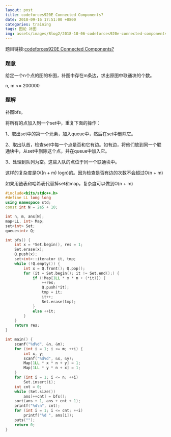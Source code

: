 ```yaml
---
layout: post
title: codeforces920E Connected Components?
date: 2018-09-16 17:51:00 +0800
categories: training
tags: 图论 补图
img: assets/images/Blog2/2018-10-06-codeforces920e-connected-components.png
---
```


题目链接:[codeforces920E Connected Components?][1]

### **题意**

给定一个n个点的图的补图，补图中存在m条边，求出原图中联通块的个数。

n, m <= 200000

### **题解**

补图bfs。

将所有的点加入到一个set中，重复下面的操作：

1、取出set中的第一个元素，加入queue中，然后在set中删除它。

2、取出队首，检查set中每一个点是否和它有边。如有边，将他们放到同一个联通块中，从set中删除这个点，并在queue中加入它。

3、处理到队列为空。这些入队的点位于同一个联通块中。

这样的复杂度是O((n + m) logn)的。因为检查是否有边的次数不会超过O(n + m)

如果用链表和哈希表代替掉set和map，复杂度可以做到O(n + m)

```cpp
#include<bits/stdc++.h>
#define LL long long
using namespace std;
const int N = 2e5 + 10;

int n, m, ans[N];
map<LL, int> Map;
set<int> Set;
queue<int> Q;

int bfs() {
	int x = *Set.begin(), res = 1;
	Set.erase(x);
	Q.push(x);
	set<int>::iterator it, tmp;
	while (!Q.empty()) {
		int x = Q.front(); Q.pop();
		for (it = Set.begin(); it != Set.end();) {
			if (!Map[1LL * x * n + (*it)]) {
				++res;
				Q.push(*it);
				tmp = it;
				it++;
				Set.erase(tmp);
			}
			else ++it;
		}
	}
	return res; 
}

int main() {
	scanf("%d%d", &n, &m);
	for (int i = 1; i <= m; ++i) {
		int x, y;
		scanf("%d%d", &x, &y);
		Map[1LL * x * n + y] = 1;
		Map[1LL * y * n + x] = 1;
	}
	for (int i = 1; i <= n; ++i)
		Set.insert(i);
	int cnt = 0;
	while (Set.size())
		ans[++cnt] = bfs();
	sort(ans + 1, ans + cnt + 1);
	printf("%d\n", cnt);
	for (int i = 1; i <= cnt; ++i)
		printf("%d ", ans[i]);
	puts("");
	return 0;
}
```

[1]: http://codeforces.com/contest/920/problem/E